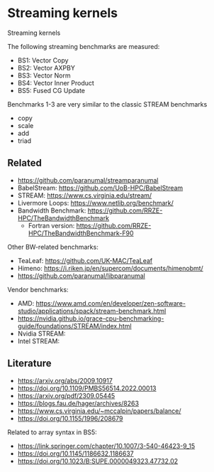 # Streaming kernels

Streaming kernels 

The following streaming benchmarks are measured:
- BS1: Vector Copy
- BS2: Vector AXPBY
- BS3: Vector Norm
- BS4: Vector Inner Product
- BS5: Fused CG Update

Benchmarks 1-3 are very similar to the classic STREAM benchmarks
- copy
- scale
- add
- triad

## Related

- https://github.com/paranumal/streamparanumal
- BabelStream: https://github.com/UoB-HPC/BabelStream
- STREAM: https://www.cs.virginia.edu/stream/
- Livermore Loops: https://www.netlib.org/benchmark/
- Bandwidth Benchmark: https://github.com/RRZE-HPC/TheBandwidthBenchmark
  * Fortran version: https://github.com/RRZE-HPC/TheBandwidthBenchmark-F90

Other BW-related benchmarks:

- TeaLeaf: https://github.com/UK-MAC/TeaLeaf
- Himeno: https://i.riken.jp/en/supercom/documents/himenobmt/
- https://github.com/paranumal/libparanumal

Vendor benchmarks:
- AMD: https://www.amd.com/en/developer/zen-software-studio/applications/spack/stream-benchmark.html
- https://nvidia.github.io/grace-cpu-benchmarking-guide/foundations/STREAM/index.html
- Nvidia STREAM:
- Intel STREAM:

## Literature

- https://arxiv.org/abs/2009.10917
- https://doi.org/10.1109/PMBS56514.2022.00013
- https://arxiv.org/pdf/2309.05445
- https://blogs.fau.de/hager/archives/8263
- https://www.cs.virginia.edu/~mccalpin/papers/balance/
- https://doi.org/10.1155/1996/208679

Related to array syntax in BS5:
- https://link.springer.com/chapter/10.1007/3-540-46423-9_15
- https://doi.org/10.1145/1186632.1186637
- https://doi.org/10.1023/B:SUPE.0000049323.47732.02
